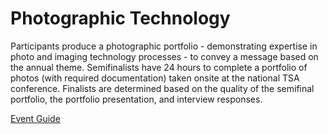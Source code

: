 # Photographic Technology

Participants produce a photographic portfolio - demonstrating
expertise in photo and imaging technology processes - to
convey a message based on the annual theme. Semifinalists
have 24 hours to complete a portfolio of photos (with required
documentation) taken onsite at the national TSA conference.
Finalists are determined based on the quality of the semifinal
portfolio, the portfolio presentation, and interview responses.

[Event Guide](https://lwsd.sharepoint.com/:b:/r/sites/GR-JHS-TechnologyStudentAssociation-SCA/Shared%20Documents/23-24/Competition/Event%20Guides/HS%20-%20Photographic%20Technology.pdf)

